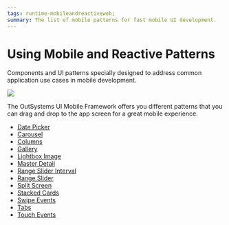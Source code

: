 ```yaml
---
tags: runtime-mobileandreactiveweb;  
summary: The list of mobile patterns for fast mobile UI development.
---
```


# Using Mobile and Reactive Patterns

Components and UI patterns specially designed to address common application use cases in mobile development.

![](images/UI_Mobile_Patterns_1.png)

The OutSystems UI Mobile Framework offers you different patterns that you can drag and drop to the app screen for a great mobile experience.

* [Date Picker](<datepicker.md>)
* [Carousel](<carousel.md>)
* [Columns](<columns.md>)
* [Gallery](<gallery.md>)
* [Lightbox Image](<lightboximage.md>)
* [Master Detail](<masterdetail.md>)
* [Range Slider Interval](<rangesliderinterval.md>)
* [Range Slider](<rangeslider.md>)
* [Split Screen](<splitscreen.md>)
* [Stacked Cards](<stackedcards.md>)
* [Swipe Events](<swipeevents.md>)
* [Tabs](<tabs.md>)
* [Touch Events](<touchevents.md>)
